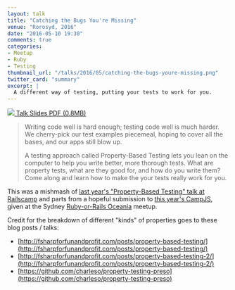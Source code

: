```yaml
---
layout: talk
title: "Catching the Bugs You're Missing"
venue: "Rorosyd, 2016"
date: "2016-05-10 19:30"
comments: true
categories:
- Meetup
- Ruby
- Testing
thumbnail_url: "/talks/2016/05/catching-the-bugs-youre-missing.png"
twitter_card: "summary"
excerpt: |
  A different way of testing, putting your tests to work for you.
---
```


<a class="pdf" href="/talks/2016/05/catching-the-bugs-youre-missing.pdf">
  <img src="/talks/2016/05/catching-the-bugs-youre-missing.png" />
  <span>Talk Slides PDF (0.8MB)</span>
</a>

> Writing code well is hard enough; testing code well is much harder. We cherry-pick our test examples piecemeal, hoping to cover all the bases, and our apps still blow up.
>
> A testing approach called Property-Based Testing lets you lean on the computer to help you write better, more thorough tests. What are property tests, what are they good for, and how do you write them? Come along and learn how to make the your tests really work for you.

This was a mishmash of [last year's "Property-Based Testing" talk at Railscamp](/talks/2015/06/property-based-testing) and parts from a hopeful submission to [this year's CampJS](http://vii.campjs.com/), given at the Sydney [Ruby-or-Rails Oceania](http://www.meetup.com/Ruby-On-Rails-Oceania-Sydney/) meetup.

Credit for the breakdown of different "kinds" of properties goes to these blog posts / talks:

* [http://fsharpforfunandprofit.com/posts/property-based-testing/](http://fsharpforfunandprofit.com/posts/property-based-testing/)
* [http://fsharpforfunandprofit.com/posts/property-based-testing-2/](http://fsharpforfunandprofit.com/posts/property-based-testing-2/)
* [https://github.com/charleso/property-testing-preso](https://github.com/charleso/property-testing-preso)
